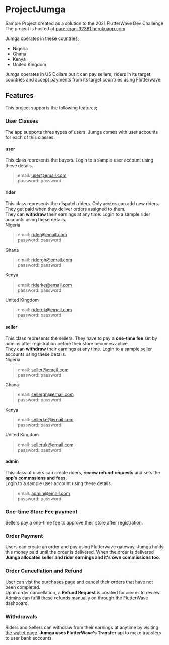 # ProjectJumga
Sample Project created as a solution to the 2021 FlutterWave Dev Challenge  
The project is hosted at [pure-crag-32381.herokuapp.com](https://pure-crag-32381.herokuapp.com/)

Jumga operates in these countries;
- Nigeria
- Ghana
- Kenya
- United Kingdom

Jumga operates in US Dollars but it can pay sellers, riders in its target countries and accept payments from its target countries using Flutterwave. 

## Features
This project supports the following features;

### User Classes
The app supports three types of users. Jumga comes with user accounts for each of this classes.


#### user
This class represents the buyers.
Login to a sample user account using these details.  
> email: user@email.com  
> password: password



#### rider
This class represents the dispatch riders. Only `admins` can add new riders.  
They get paid when they deliver orders assigned to them.  
They can **withdraw** their earnings at any time.
Login to a sample rider accounts using these details.  
Nigeria
> email: rider@email.com  
> password: password

Ghana
> email: ridergh@email.com  
> password: password

Kenya
> email: riderke@email.com  
> password: password

United Kingdom
> email: rideruk@email.com  
> password: password


#### seller
This class represents the sellers. They have to pay a **one-time fee** set by admins
after registration before their store becomes active.  
They can **withdraw** their earnings at any time.
Login to a sample seller accounts using these details.  
Nigeria
> email: seller@email.com  
> password: password

Ghana
> email: sellergh@email.com  
> password: password

Kenya
> email: sellerke@email.com  
> password: password

United Kingdom
> email: selleruk@email.com  
> password: password

#### admin
This class of users can create riders, **review refund requests** and sets the **app's commssions and fees**.  
Login to a sample user account using these details.
> email: admin@email.com  
> password: password


### One-time Store Fee payment
Sellers pay a one-time fee to approve their store after registration.

### Order Payment
Users can create an order and pay using Flutterwave gateway. Jumga holds this money paid until the order is delivered.
When the order is delivered **Jumga allocates seller and rider earnings and it's own commissions too**.

### Order Cancellation and Refund
User can vist [the purchases page](https://pure-crag-32381.herokuapp.com/purchases) and cancel their orders that have not been completed.  
Upon order cancellation, a **Refund Request** is created for `admins` to review.  
Admins can fufill these refunds manually on through the FlutterWave dashboard.

### Withdrawals
Riders and Sellers can withdraw from their earnings at anytime by visiting [the wallet page](https://pure-crag-32381.herokuapp.com/dashboard/wallet).
**Jumga uses FlutterWave's Transfer** api to make transfers to user bank accounts.
